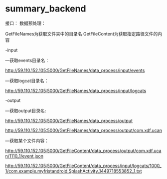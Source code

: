 # summary_backend

接口：
数据预处理：

GetFileNames为获取文件夹中的目录名
GetFileContent为获取指定路径文件的内容



-input

—获取events目录名：

http://59.110.152.105:5000/GetFileNames/data_process/input/events

—获取logcat目录名：

http://59.110.152.105:5000/GetFileNames/data_process/input/logcats

-output

—获取output目录名:

http://59.110.152.105:5000/GetFileNames/data_process/output
				
http://59.110.152.105:5000/GetFileNames/data_process/output/com.xdf.ucan

—获取某个文件内容：

http://59.110.152.105:5000/GetFileContent/data_process/output/com.xdf.ucan/1110_1/event.json

http://59.110.152.105:5000/GetFileContent/data_process/input/logcats/1000_1/com.example.myfristandroid.SplashActivity_1449718553852_1.txt
